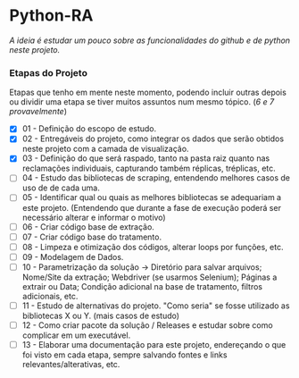 # Python-RA

_A ideia é estudar um pouco sobre as funcionalidades do github e de python neste projeto._

### Etapas do Projeto

Etapas que tenho em mente neste momento, podendo incluir outras depois ou dividir uma etapa se tiver muitos assuntos num mesmo tópico. (_6 e 7 provavelmente_)

- [x] 01 - Definição do escopo de estudo.
- [x] 02 - Entregáveis do projeto, como integrar os dados que serão obtidos neste projeto com a camada de visualização.
- [x] 03 - Definição do que será raspado, tanto na pasta raiz quanto nas reclamações individuais, capturando também réplicas, tréplicas, etc.
- [ ] 04 - Estudo das bibliotecas de scraping, entendendo melhores casos de uso de de cada uma.
- [ ] 05 - Identificar qual ou quais as melhores bibliotecas se adequariam a este projeto. (Entendendo que durante a fase de execução poderá ser necessário alterar e informar o motivo)
- [ ] 06 - Criar código base de extração.
- [ ] 07 - Criar código base do tratamento.
- [ ] 08 - Limpeza e otimização dos códigos, alterar loops por funções, etc.
- [ ] 09 - Modelagem de Dados.
- [ ] 10 - Parametrização da solução -> Diretório para salvar arquivos; Nome/Site da extração; Webdriver (se usarmos Selenium); Páginas a extrair ou Data; Condição adicional na base de tratamento, filtros adicionais, etc.
- [ ] 11 - Estudo de alternativas do projeto. "Como seria" se fosse utilizado as bibliotecas X ou Y. (mais casos de estudo)
- [ ] 12 - Como criar pacote da solução / Releases e estudar sobre como complicar em um executável.
- [ ] 13 - Elaborar uma documentação para este projeto, endereçando o que foi visto em cada etapa, sempre salvando fontes e links relevantes/alterativas, etc.

